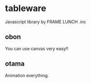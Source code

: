 # tableware

Javascript library by FRAME LUNCH .inc

## obon

You can use canvas very easy!!

## otama

Animation everything.